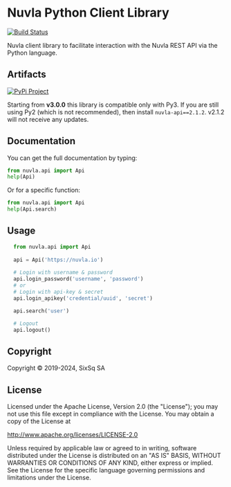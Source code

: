 # Nuvla Python Client Library

[![Build Status](https://github.com/nuvla/python-library/actions/workflows/main.yml/badge.svg?branch=master)](https://github.com/nuvla/python-library/actions/workflows/main.yml)

Nuvla client library to facilitate interaction with the Nuvla REST API
via the Python language.

## Artifacts

[![PyPi Project](https://img.shields.io/pypi/v/nuvla-api?label=nuvla-api)](https://pypi.org/project/nuvla-api)

Starting from **v3.0.0** this library is compatible only with Py3. If you are
still using Py2 (which is not recommended), then install `nuvla-api==2.1.2`.
v2.1.2 will not receive any updates.

## Documentation
You can get the full documentation by typing:

```python
from nuvla.api import Api
help(Api)
```

Or for a specific function:

```python
from nuvla.api import Api
help(Api.search)
```

## Usage

```python
  from nuvla.api import Api
  
  api = Api('https://nuvla.io')
  
  # Login with username & password
  api.login_password('username', 'password')
  # or
  # Login with api-key & secret
  api.login_apikey('credential/uuid', 'secret')

  api.search('user')

  # Logout
  api.logout()
  ```

## Copyright

Copyright &copy; 2019-2024, SixSq SA

## License

Licensed under the Apache License, Version 2.0 (the "License"); you
may not use this file except in compliance with the License.  You may
obtain a copy of the License at

http://www.apache.org/licenses/LICENSE-2.0

Unless required by applicable law or agreed to in writing, software
distributed under the License is distributed on an "AS IS" BASIS,
WITHOUT WARRANTIES OR CONDITIONS OF ANY KIND, either express or
implied.  See the License for the specific language governing
permissions and limitations under the License.
